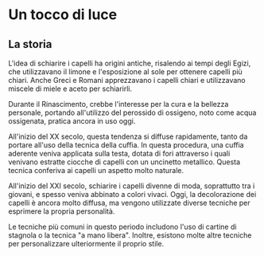 # Un tocco di luce

## La storia

L'idea di schiarire i capelli ha origini antiche, risalendo ai tempi degli Egizi, che utilizzavano il limone e l'esposizione al sole per ottenere capelli più chiari. Anche Greci e Romani apprezzavano i capelli chiari e utilizzavano miscele di miele e aceto per schiarirli.

Durante il Rinascimento, crebbe l'interesse per la cura e la bellezza personale, portando all'utilizzo del perossido di ossigeno, noto come acqua ossigenata, pratica ancora in uso oggi.

All'inizio del XX secolo, questa tendenza si diffuse rapidamente, tanto da portare all'uso della tecnica della cuffia. In questa procedura, una cuffia aderente veniva applicata sulla testa, dotata di fori attraverso i quali venivano estratte ciocche di capelli con un uncinetto metallico. Questa tecnica conferiva ai capelli un aspetto molto naturale.

All'inizio del XXI secolo, schiarire i capelli divenne di moda, soprattutto tra i giovani, e spesso veniva abbinato a colori vivaci. Oggi, la decolorazione dei capelli è ancora molto diffusa, ma vengono utilizzate diverse tecniche per esprimere la propria personalità.

Le tecniche più comuni in questo periodo includono l'uso di cartine di stagnola o la tecnica "a mano libera". Inoltre, esistono molte altre tecniche per personalizzare ulteriormente il proprio stile.
